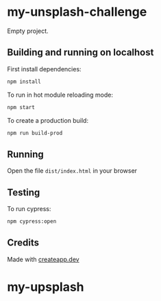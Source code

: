 # my-unsplash-challenge

Empty project.

## Building and running on localhost

First install dependencies:

```sh
npm install
```

To run in hot module reloading mode:

```sh
npm start
```

To create a production build:

```sh
npm run build-prod
```

## Running

Open the file `dist/index.html` in your browser

## Testing

To run cypress:

```sh
npm cypress:open
```

## Credits

Made with [createapp.dev](https://createapp.dev/)

# my-upsplash
